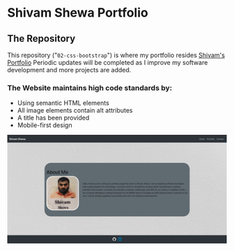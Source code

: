 # Shivam Shewa Portfolio

## The Repository


This repository ("`02-css-bootstrap`") is where my portfolio resides [Shivam's Portfolio](https://shiv-ms.github.io/02-css-bootstrap/)  Periodic updates will be completed as I improve my software development and more projects are added.

### The Website maintains high code standards by:
* Using semantic HTML elements
* All image elements contain alt attributes
* A title has been provided
* Mobile-first design




<p align="center">
  <img alt="Shivam Shewa's Portfolio Image" src="img/readme.png">
</p>